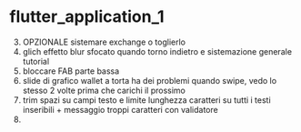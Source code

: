 # flutter_application_1
 3. OPZIONALE sistemare exchange o toglierlo
 4. glich effetto blur sfocato quando torno indietro e sistemazione generale tutorial 
 5. bloccare FAB parte bassa
 6. slide di grafico wallet a torta ha dei problemi quando swipe, vedo lo stesso 2 volte prima che carichi il prossimo
 7. trim spazi su campi testo e limite lunghezza caratteri su tutti i testi inseribili + messaggio troppi caratteri con validatore
 8. 